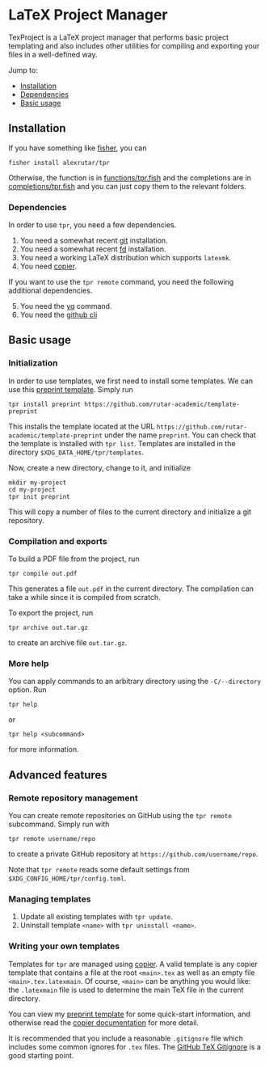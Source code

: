 # LaTeX Project Manager
TexProject is a LaTeX project manager that performs basic project templating and also includes other utilities for compiling and exporting your files in a well-defined way.

Jump to:
- [Installation](#installation)
- [Dependencies](#dependencies)
- [Basic usage](#basic-usage)

## Installation
If you have something like [fisher](https://github.com/jorgebucaran/fisher), you can
```fish
fisher install alexrutar/tpr
```
Otherwise, the function is in [functions/tpr.fish](functions/tpr.fish) and the completions are in [completions/tpr.fish](completions/tpr.fish) and you can just copy them to the relevant folders.

### Dependencies
In order to use `tpr`, you need a few dependencies.

1. You need a somewhat recent [git](https://git-scm.com/) installation.
2. You need a somewhat recent [fd](https://github.com/sharkdp/fd) installation.
3. You need a working LaTeX distribution which supports `latexmk`.
4. You need [copier](https://copier.readthedocs.io/en/stable/).

If you want to use the `tpr remote` command, you need the following additional dependencies.

5. You need the [yq](https://github.com/mikefarah/yq) command.
6. You need the [github cli](https://cli.github.com/)

## Basic usage
### Initialization
In order to use templates, we first need to install some templates.
We can use this [preprint template](https://github.com/rutar-academic/template-preprint).
Simply run
```fish
tpr install preprint https://github.com/rutar-academic/template-preprint
```
This installs the template located at the URL `https://github.com/rutar-academic/template-preprint` under the name `preprint`.
You can check that the template is installed with `tpr list`.
Templates are installed in the directory `$XDG_DATA_HOME/tpr/templates`.

Now, create a new directory, change to it, and initialize
```fish
mkdir my-project
cd my-project
tpr init preprint
```
This will copy a number of files to the current directory and initialize a git repository.

### Compilation and exports
To build a PDF file from the project, run
```fish
tpr compile out.pdf
```
This generates a file `out.pdf` in the current directory.
The compilation can take a while since it is compiled from scratch.

To export the project, run
```fish
tpr archive out.tar.gz
```
to create an archive file `out.tar.gz`.

### More help
You can apply commands to an arbitrary directory using the `-C/--directory` option.
Run
```fish
tpr help
```
or
```fish
tpr help <subcommand>
```
for more information.

## Advanced features
### Remote repository management
You can create remote repositories on GitHub using the `tpr remote` subcommand.
Simply run with
```fish
tpr remote username/repo
```
to create a private GitHub repository at `https://github.com/username/repo`.

Note that `tpr remote` reads some default settings from `$XDG_CONFIG_HOME/tpr/config.toml`.

### Managing templates
1. Update all existing templates with `tpr update`.
2. Uninstall template `<name>` with `tpr uninstall <name>`.


### Writing your own templates
Templates for `tpr` are managed using [copier](https://copier.readthedocs.io/en/stable/).
A valid template is any copier template that contains a file at the root `<main>.tex` as well as an empty file `<main>.tex.latexmain`.
Of course, `<main>` can be anything you would like: the `.latexmain` file is used to determine the main TeX file in the current directory.

You can view my [preprint template](https://github.com/rutar-academic/template-preprint) for some quick-start information, and otherwise read the [copier documentation](https://copier.readthedocs.io/en/stable/) for more detail.

It is recommended that you include a reasonable `.gitignore` file which includes some common ignores for `.tex` files.
The [GitHub TeX Gitignore](https://github.com/github/gitignore/blob/main/TeX.gitignore) is a good starting point.
